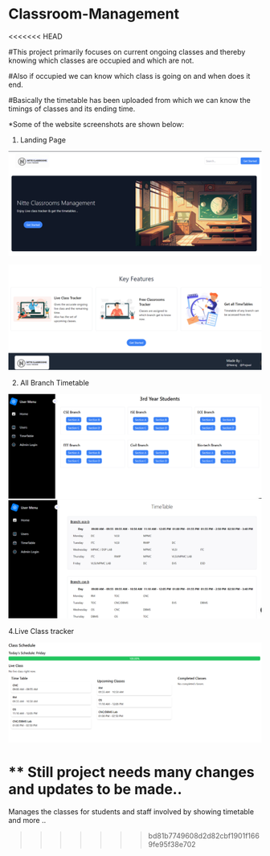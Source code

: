 # Classroom-Management
<<<<<<< HEAD

#This project primarily focuses on current ongoing classes and thereby knowing which classes are occupied and which are not. 

#Also if occupied we can know which class is going on and when does it end. 

#Basically the timetable has been uploaded from which we can know the timings of classes and its ending time.

*Some of the website screenshots are shown below:

1. Landing Page

![1708100724958](image/README/1708100724958.png)

![1708100747120](image/README/1708100747120.png)

2. All Branch Timetable

![1708100760720](image/README/1708100760720.png "All Branch TimeTable")![1708100861207](image/README/1708100861207.png)

4.Live Class tracker 

![1708100892841](image/README/1708100892841.png)

** Still project needs many changes and updates to be made..
=======
Manages the classes for students and staff involved by showing timetable and more ..
>>>>>>> bd81b7749608d2d82cbf1901f1669fe95f38e702

